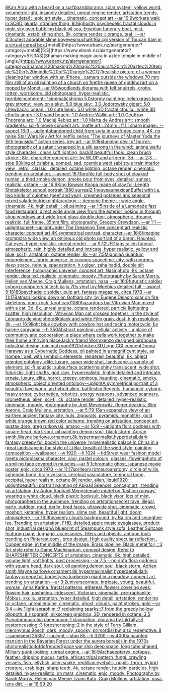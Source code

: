 [8K](https://www.ebank.nz/aiartgenerator?category=8K)[an Arab with a beard on a surfboard](https://www.ebank.nz/aiartgenerator?category=an%20Arab%20with%20a%20beard%20on%20a%20surfboard)[diorama, solar system, yellow world, volumetric light, insanely detailed, unreal engine render, artstation trends, hyper detail :: epic art style. , cinematic, concept art --ar 16:9](https://www.ebank.nz/aiartgenerator?category=diorama%2C%20solar%20system%2C%20yellow%20world%2C%20volumetric%20light%2C%20insanely%20detailed%2C%20unreal%20engine%20render%2C%20artstation%20trends%2C%20hyper%20detail%20%3A%3A%20epic%20art%20style.%20%2C%20cinematic%2C%20concept%20art%20--ar%2016%3A9)[workers walk in SCBD jakarta, stranger thing, ](https://www.ebank.nz/aiartgenerator?category=workers%20walk%20in%20SCBD%20jakarta%2C%20stranger%20thing%2C%20)[9:16](https://www.ebank.nz/aiartgenerator?category=9%3A16)[ghostly psychedelic fractal clouds in night sky over bubbling black oil sea, Egyptian funerary boat, mist, cinematic, establishing shot, 8k, octane render :: orange, teal :: --ar 4:3](https://www.ebank.nz/aiartgenerator?category=ghostly%20psychedelic%20fractal%20clouds%20in%20night%20sky%20over%20bubbling%20black%20oil%20sea%2C%20Egyptian%20funerary%20boat%2C%20mist%2C%20cinematic%2C%20establishing%20shot%2C%208k%2C%20octane%20render%20%3A%3A%20orange%2C%20teal%20%3A%3A%20--ar%204%3A3)[cutest adorable slime boy](https://www.ebank.nz/aiartgenerator?category=cutest%20adorable%20slime%20boy)[eyes](https://www.ebank.nz/aiartgenerator?category=eyes)[mucha](https://www.ebank.nz/aiartgenerator?category=mucha)[9:16](https://www.ebank.nz/aiartgenerator?category=9%3A16)[a cgi version of Toucan Sam in a virtual cereal box.](https://www.ebank.nz/aiartgenerator?category=a%20cgi%20version%20of%20Toucan%20Sam%20in%20a%20virtual%20cereal%20box.)[metall](https://www.ebank.nz/aiartgenerator?category=metall)[5:3](https://www.ebank.nz/aiartgenerator?category=5%3A3)[Shaman making magic aura in aztec temple in middle of jungle,](https://www.ebank.nz/aiartgenerator?category=Shaman%20making%20magic%20aura%20in%20aztec%20temple%20in%20middle%20of%20jungle%2C)[2:1](https://www.ebank.nz/aiartgenerator?category=2%3A1)[realistic picture of a woman cleaning her window with an iPhone , camera outside the window](https://www.ebank.nz/aiartgenerator?category=realistic%20picture%20of%20a%20woman%20cleaning%20her%20window%20with%20an%20iPhone%20%2C%20camera%20outside%20the%20window)[a 70 mm film still of an oil painting of a church on fire](https://www.ebank.nz/aiartgenerator?category=a%2070%20mm%20film%20still%20of%20an%20oil%20painting%20of%20a%20church%20on%20fire)[the queen of gold](https://www.ebank.nz/aiartgenerator?category=the%20queen%20of%20gold)[mozart on a moped by Monet --ar 9:5](https://www.ebank.nz/aiartgenerator?category=mozart%20on%20a%20moped%20by%20Monet%20--ar%209%3A5)[woodlands diorama with felt squirrels, grotty, rotten, worrisome, old photograph, hyper-realistic, horrible](https://www.ebank.nz/aiartgenerator?category=woodlands%20diorama%20with%20felt%20squirrels%2C%20grotty%2C%20rotten%2C%20worrisome%2C%20old%20photograph%2C%20hyper-realistic%2C%20horrible)[incoherent:-1](https://www.ebank.nz/aiartgenerator?category=incoherent%3A-1)[cinematic](https://www.ebank.nz/aiartgenerator?category=cinematic)[shrimp 5.0stormy painting:: irelan grass land:: grey stromy:: view on a sky:: 5.0 blue sky:: 3.0 Jodorowsky giger:: 5.0 chewbaca:: ocean:: 1.0 cute bear:: 5.0 white 3D fractal cthullu:: white 3D cthullu angry:: 3.0 sand beach:: 1.0 Andree Wallin art:: 1.0 Geoffroy Thoorens art:: 1.0 Maciej Rebisz art:: 1.0 Marta de Andres art:: smooth gradients:: sci-fi movie concept art:: matte art:: 24mm:: f11:: sharp image:: --aspect 16:9 --uplight](https://www.ebank.nz/aiartgenerator?category=shrimp%205.0stormy%20painting%3A%3A%20irelan%20grass%20land%3A%3A%20grey%20stromy%3A%3A%20view%20on%20a%20sky%3A%3A%205.0%20blue%20sky%3A%3A%203.0%20Jodorowsky%20giger%3A%3A%205.0%20chewbaca%3A%3A%20ocean%3A%3A%201.0%20cute%20bear%3A%3A%205.0%20white%203D%20fractal%20cthullu%3A%3A%20white%203D%20cthullu%20angry%3A%3A%203.0%20sand%20beach%3A%3A%201.0%20Andree%20Wallin%20art%3A%3A%201.0%20Geoffroy%20Thoorens%20art%3A%3A%201.0%20Maciej%20Rebisz%20art%3A%3A%201.0%20Marta%20de%20Andres%20art%3A%3A%20smooth%20gradients%3A%3A%20sci-fi%20movie%20concept%20art%3A%3A%20matte%20art%3A%3A%2024mm%3A%3A%20f11%3A%3A%20sharp%20image%3A%3A%20--aspect%2016%3A9%20--uplight)[abandoned child from syria in a refugee camp, 4K, no noise,](https://www.ebank.nz/aiartgenerator?category=abandoned%20child%20from%20syria%20in%20a%20refugee%20camp%2C%204K%2C%20no%20noise%2C)[Star Wars Key Art for netflix series "The journeys of Master Yoda the Sith Inquisidor" action series, key art --ar 9:16](https://www.ebank.nz/aiartgenerator?category=Star%20Wars%20Key%20Art%20for%20netflix%20series%20%22The%20journeys%20of%20Master%20Yoda%20the%20Sith%20Inquisidor%22%20action%20series%2C%20key%20art%20--ar%209%3A16)[stunning devil of horror:: photography of a satan:: wrapped in a silk sarong in the wind:: anime waifu style character:: clean soft lighting, backlit beautiful face:: clean brush stroke:: 8k:: character concept art:: by WLOP and artgerm, 3d, --ar 2:3 --stop 80](https://www.ebank.nz/aiartgenerator?category=stunning%20devil%20of%20horror%3A%3A%20photography%20of%20a%20satan%3A%3A%20wrapped%20in%20a%20silk%20sarong%20in%20the%20wind%3A%3A%20anime%20waifu%20style%20character%3A%3A%20clean%20soft%20lighting%2C%20backlit%20beautiful%20face%3A%3A%20clean%20brush%20stroke%3A%3A%208k%3A%3A%20character%20concept%20art%3A%3A%20by%20WLOP%20and%20artgerm%2C%203d%2C%20--ar%202%3A3%20--stop%2080)[king of calabria, pompei, sad, cosmic](https://www.ebank.nz/aiartgenerator?category=king%20of%20calabria%2C%20pompei%2C%20sad%2C%20cosmic)[a wabi sabi style train interior view , retro , classic , detailed, octane lighting, octane render, cinematic, trending on artstation, —aspect 16:11](https://www.ebank.nz/aiartgenerator?category=a%20wabi%20sabi%20style%20train%20interior%20view%20%2C%20retro%20%2C%20classic%20%2C%20detailed%2C%20octane%20lighting%2C%20octane%20render%2C%20cinematic%2C%20trending%20on%20artstation%2C%20%E2%80%94aspect%2016%3A11)[profile full-body shot of cloaked human, a third smoke demon, smoke pour from eyes, detailed, sunset, realistic, octane --ar 16:9](https://www.ebank.nz/aiartgenerator?category=profile%20full-body%20shot%20of%20cloaked%20human%2C%20a%20third%20smoke%20demon%2C%20smoke%20pour%20from%20eyes%2C%20detailed%2C%20sunset%2C%20realistic%2C%20octane%20--ar%2016%3A9)[King Bowser Koopa,made of clay,full Length Shot](https://www.ebank.nz/aiartgenerator?category=King%20Bowser%20Koopa%2Cmade%20of%20clay%2Cfull%20Length%20Shot)[skeletor school portrait 1980 surreal](https://www.ebank.nz/aiartgenerator?category=skeletor%20school%20portrait%201980%20surreal)[2:1](https://www.ebank.nz/aiartgenerator?category=2%3A1)[nouveau](https://www.ebank.nz/aiartgenerator?category=nouveau)[mexican](https://www.ebank.nz/aiartgenerator?category=mexican)[Buffet with i.a. two kinds of culottes (beef and veal), creamed potatoes and seasonal mixed salad](https://www.ebank.nz/aiartgenerator?category=Buffet%20with%20i.a.%20two%20kinds%20of%20culottes%20%28beef%20and%20veal%29%2C%20creamed%20potatoes%20and%20seasonal%20mixed%20salad)[electric](https://www.ebank.nz/aiartgenerator?category=electric)[knight](https://www.ebank.nz/aiartgenerator?category=knight)[arcology : : demonic theme : : wide angle, cinematic, 4k, high detail : : oil painting --ar 1:5](https://www.ebank.nz/aiartgenerator?category=arcology%20%3A%20%3A%20demonic%20theme%20%3A%20%3A%20wide%20angle%2C%20cinematic%2C%204k%2C%20high%20detail%20%3A%20%3A%20oil%20painting%20--ar%201%3A5)[inside of a Lemonade fast food restaurant, direct wide angle view from the exterior looking in through shop windows and wide front glass double door, atmospheric, dreamy, realistic, full frame, 35mm film, photography, Gregory Crewdson, —ar 1:1 --uplight](https://www.ebank.nz/aiartgenerator?category=inside%20of%20a%20Lemonade%20fast%20food%20restaurant%2C%20direct%20wide%20angle%20view%20from%20the%20exterior%20looking%20in%20through%20shop%20windows%20and%20wide%20front%20glass%20double%20door%2C%20atmospheric%2C%20dreamy%2C%20realistic%2C%20full%20frame%2C%2035mm%20film%2C%20photography%2C%20Gregory%20Crewdson%2C%20%E2%80%94ar%201%3A1%20--uplight)[sunset](https://www.ebank.nz/aiartgenerator?category=sunset)[--uplight](https://www.ebank.nz/aiartgenerator?category=--uplight)[Under The Dreaming Tree concept art realistic character concept art 4K symmetrical portrait, character --ar 16:8](https://www.ebank.nz/aiartgenerator?category=Under%20The%20Dreaming%20Tree%20concept%20art%20realistic%20character%20concept%20art%204K%20symmetrical%20portrait%2C%20character%20--ar%2016%3A8)[/imagine prompxtra wide view. an ominous old photo portrait of a baron. Haunted. Cat eyes. hyper-realistic. unreal render. --ar 9:12](https://www.ebank.nz/aiartgenerator?category=/imagine%20prompxtra%20wide%20view.%20an%20ominous%20old%20photo%20portrait%20of%20a%20baron.%20Haunted.%20Cat%20eyes.%20hyper-realistic.%20unreal%20render.%20--ar%209%3A12)[UFO](https://www.ebank.nz/aiartgenerator?category=UFO)[tags::](https://www.ebank.nz/aiartgenerator?category=tags%3A%3A)[alien funeral, atmospheric, rain, highly detailed and intricate, hyper realistic, yellow and blue, sci fi, artstation, octane render, 8k --ar 7:5](https://www.ebank.nz/aiartgenerator?category=alien%20funeral%2C%20atmospheric%2C%20rain%2C%20highly%20detailed%20and%20intricate%2C%20hyper%20realistic%2C%20yellow%20and%20blue%2C%20sci%20fi%2C%20artstation%2C%20octane%20render%2C%208k%20--ar%207%3A5)[Mignola](https://www.ebank.nz/aiartgenerator?category=Mignola)[A quantum entanglement, fabric universe, in cosmos spacetime, city, with neurons, deep space, nebula, spacestation, h.r.giger, zaha hadid, double slit interference, holographic universe, concept art, Nasa photo, 8k, octane render, detailed, realistic, cinematic, moody, Photography by Sarah Morris, Hellen van Meene, Craig Mullens, artstation, nasa, --ar 16:9](https://www.ebank.nz/aiartgenerator?category=A%20quantum%20entanglement%2C%20fabric%20universe%2C%20in%20cosmos%20spacetime%2C%20city%2C%20with%20neurons%2C%20deep%20space%2C%20nebula%2C%20spacestation%2C%20h.r.giger%2C%20zaha%20hadid%2C%20double%20slit%20interference%2C%20holographic%20universe%2C%20concept%20art%2C%20Nasa%20photo%2C%208k%2C%20octane%20render%2C%20detailed%2C%20realistic%2C%20cinematic%2C%20moody%2C%20Photography%20by%20Sarah%20Morris%2C%20Hellen%20van%20Meene%2C%20Craig%20Mullens%2C%20artstation%2C%20nasa%2C%20--ar%2016%3A9)[futuristic soldier cyborg computers hi tech kaiju 70s vinyl toy Moebius detailed full --aspect 9:18](https://www.ebank.nz/aiartgenerator?category=futuristic%20soldier%20cyborg%20computers%20hi%20tech%20kaiju%2070s%20vinyl%20toy%20Moebius%20detailed%20full%20--aspect%209%3A18)[180](https://www.ebank.nz/aiartgenerator?category=180)[psychadelic soldier, pulp art, fantasy magazine, circa 1978 --ar 11:17](https://www.ebank.nz/aiartgenerator?category=psychadelic%20soldier%2C%20pulp%20art%2C%20fantasy%20magazine%2C%20circa%201978%20--ar%2011%3A17)[Batman looking down on Gotham city, by Eugene Delacroix](https://www.ebank.nz/aiartgenerator?category=Batman%20looking%20down%20on%20Gotham%20city%2C%20by%20Eugene%20Delacroix)[car on fire, skeletons, punk rock, tarot card](https://www.ebank.nz/aiartgenerator?category=car%20on%20fire%2C%20skeletons%2C%20punk%20rock%2C%20tarot%20card)[1080](https://www.ebank.nz/aiartgenerator?category=1080)[hazardous bait](https://www.ebank.nz/aiartgenerator?category=hazardous%20bait)[Vitruvian Man mixed with a cat, 3d, 8k, unreal engine, octane rendered, particle lightening scatter, high resolution, Vitruvian Man cat crossed together, in the style of Leonardo de vinci](https://www.ebank.nz/aiartgenerator?category=Vitruvian%20Man%20mixed%20with%20a%20cat%2C%203d%2C%208k%2C%20unreal%20engine%2C%20octane%20rendered%2C%20particle%20lightening%20scatter%2C%20high%20resolution%2C%20Vitruvian%20Man%20cat%20crossed%20together%2C%20in%20the%20style%20of%20Leonardo%20de%20vinci)[photo](https://www.ebank.nz/aiartgenerator?category=photo)[8k](https://www.ebank.nz/aiartgenerator?category=8k)[black and white Film grain, dust, high resolution, 4k, --ar 16:9](https://www.ebank.nz/aiartgenerator?category=black%20and%20white%20Film%20grain%2C%20dust%2C%20high%20resolution%2C%204k%2C%20--ar%2016%3A9)[light blue cowboy with cowboy hat and racing motorcycle, by hajime sorayama —h 350](https://www.ebank.nz/aiartgenerator?category=light%20blue%20cowboy%20with%20cowboy%20hat%20and%20racing%20motorcycle%2C%20by%20hajime%20sorayama%20%E2%80%94h%20350)[Abstract painting: cellular activity - a place of community and cooperation, a place where cells work together to make their home a thriving place](https://www.ebank.nz/aiartgenerator?category=Abstract%20painting%3A%20cellular%20activity%20-%20a%20place%20of%20community%20and%20cooperation%2C%20a%20place%20where%20cells%20work%20together%20to%20make%20their%20home%20a%20thriving%20place)[Jack's friend Worm](https://www.ebank.nz/aiartgenerator?category=Jack%27s%20friend%20Worm)[kenzo designed birdhouse, industrial design, minimal room](https://www.ebank.nz/aiartgenerator?category=kenzo%20designed%20birdhouse%2C%20industrial%20design%2C%20minimal%20room)[1920](https://www.ebank.nz/aiartgenerator?category=1920)[chicken,3D,Logo,CGI,](https://www.ebank.nz/aiartgenerator?category=chicken%2C3D%2CLogo%2CCGI%2C)[concept](https://www.ebank.nz/aiartgenerator?category=concept)[Donna Haraway as a Cybernetic Goddess, oil painted in a magnificent style, as trompe l'oeil, with symbolic elements; rendered, beautiful, 8k, object oriented ontology, elite, luxury, super wide shot, landscape, a variety of element;  sci-fi aquatic; subsurface scattering shiny translucent, wide shot, futuristic, light shafts, god rays, hyperrealistic, highly detailed and intricate, ornate, luxury, elite, horror, creepy, ominous, haunting, cinematic, smoky, atmospheric, object oriented ontology](https://www.ebank.nz/aiartgenerator?category=Donna%20Haraway%20as%20a%20Cybernetic%20Goddess%2C%20oil%20painted%20in%20a%20magnificent%20style%2C%20as%20trompe%20l%27oeil%2C%20with%20symbolic%20elements%3B%20rendered%2C%20beautiful%2C%208k%2C%20object%20oriented%20ontology%2C%20elite%2C%20luxury%2C%20super%20wide%20shot%2C%20landscape%2C%20a%20variety%20of%20element%3B%20%20sci-fi%20aquatic%3B%20subsurface%20scattering%20shiny%20translucent%2C%20wide%20shot%2C%20futuristic%2C%20light%20shafts%2C%20god%20rays%2C%20hyperrealistic%2C%20highly%20detailed%20and%20intricate%2C%20ornate%2C%20luxury%2C%20elite%2C%20horror%2C%20creepy%2C%20ominous%2C%20haunting%2C%20cinematic%2C%20smoky%2C%20atmospheric%2C%20object%20oriented%20ontology)[--uplight](https://www.ebank.nz/aiartgenerator?category=--uplight)[A symmetrical portrait of a beautiful faye wong, an hybrid alien, battleship Regents, humanoid, cyborg, heavy armor, cybernetics, robotics, energy weapons, advanced scanners, prometheus, alien, sci-fi, 4k, octane render, detailed, hyper-realistic, cinematic, moody, photography by Joel Meyerowitz, Roger deakins, Slim Aarons, Craig Mullens, artstation, --ar 5:7](https://www.ebank.nz/aiartgenerator?category=A%20symmetrical%20portrait%20of%20a%20beautiful%20faye%20wong%2C%20an%20hybrid%20alien%2C%20battleship%20Regents%2C%20humanoid%2C%20cyborg%2C%20heavy%20armor%2C%20cybernetics%2C%20robotics%2C%20energy%20weapons%2C%20advanced%20scanners%2C%20prometheus%2C%20alien%2C%20sci-fi%2C%204k%2C%20octane%20render%2C%20detailed%2C%20hyper-realistic%2C%20cinematic%2C%20moody%2C%20photography%20by%20Joel%20Meyerowitz%2C%20Roger%20deakins%2C%20Slim%20Aarons%2C%20Craig%20Mullens%2C%20artstation%2C%20--ar%205%3A7)[9:16](https://www.ebank.nz/aiartgenerator?category=9%3A16)[an expansive view of an earthen ancient fantasy city, huts,  ziggurats, pyramids, monoliths,  gold white orange brown red color scheme, trending on artstation, concept art, gustav dore, greg rutkowski, amano --ar 16:9 --uplight](https://www.ebank.nz/aiartgenerator?category=an%20expansive%20view%20of%20an%20earthen%20ancient%20fantasy%20city%2C%20huts%2C%20%20ziggurats%2C%20pyramids%2C%20monoliths%2C%20%20gold%20white%20orange%20brown%20red%20color%20scheme%2C%20trending%20on%20artstation%2C%20concept%20art%2C%20gustav%20dore%2C%20greg%20rutkowski%2C%20amano%20--ar%2016%3A9%20--uplight)[a  flora godness with square head, dark soul, oil painting,demon soul, black storm, Adrian smith,Wayne barlowe,ornament,8k,hypermaximalist,hyperdetail,dark fantasy,creepy,full body](https://www.ebank.nz/aiartgenerator?category=a%20%20flora%20godness%20with%20square%20head%2C%20dark%20soul%2C%20oil%20painting%2Cdemon%20soul%2C%20black%20storm%2C%20Adrian%20smith%2CWayne%20barlowe%2Cornament%2C8k%2Chypermaximalist%2Chyperdetail%2Cdark%20fantasy%2Ccreepy%2Cfull%20body)[In the universe, hyperrealistic palace in China in a great landscape in the style of Li Bai, breath of the wind style, painting composition --wallpaper --w 1920 --h 1024 --hd](https://www.ebank.nz/aiartgenerator?category=In%20the%20universe%2C%20hyperrealistic%20palace%20in%20China%20in%20a%20great%20landscape%20in%20the%20style%20of%20Li%20Bai%2C%20breath%20of%20the%20wind%20style%2C%20painting%20composition%20--wallpaper%20--w%201920%20--h%201024%20--hd)[Street wear fashion model meets pictoplasma character, cool, pastel colours, glasses, flowing](https://www.ebank.nz/aiartgenerator?category=Street%20wear%20fashion%20model%20meets%20pictoplasma%20character%2C%20cool%2C%20pastel%20colours%2C%20glasses%2C%20flowing)[photo of a smiling face covered in muscles —ar 5:1](https://www.ebank.nz/aiartgenerator?category=photo%20of%20a%20smiling%20face%20covered%20in%20muscles%20%E2%80%94ar%205%3A1)[chromatic ghost, japanese movie poster, epic, circa 1970 --ar 11:17](https://www.ebank.nz/aiartgenerator?category=chromatic%20ghost%2C%20japanese%20movie%20poster%2C%20epic%2C%20circa%201970%20--ar%2011%3A17)[sprite](https://www.ebank.nz/aiartgenerator?category=sprite)[oni,rot](https://www.ebank.nz/aiartgenerator?category=oni%2Crot)[neuroanatomy, circle of willis, sphenoid bone, brain vessels, cerebral vasculature, temporal bone, occipital, hyper realism, octane 8K render, alien, liquid](https://www.ebank.nz/aiartgenerator?category=neuroanatomy%2C%20circle%20of%20willis%2C%20sphenoid%20bone%2C%20brain%20vessels%2C%20cerebral%20vasculature%2C%20temporal%20bone%2C%20occipital%2C%20hyper%20realism%2C%20octane%208K%20render%2C%20alien%2C%20liquid)[1920](https://www.ebank.nz/aiartgenerator?category=1920)[--uplight](https://www.ebank.nz/aiartgenerator?category=--uplight)[beautiful portrait painting of Abigail Spencer, concept art , trending on artstation, by Anton Raphael Mengs](https://www.ebank.nz/aiartgenerator?category=beautiful%20portrait%20painting%20of%20Abigail%20Spencer%2C%20concept%20art%20%2C%20trending%20on%20artstation%2C%20by%20Anton%20Raphael%20Mengs)[female model on ‘fashion runway’, wearing a white cloud, black plastic bodysuit, black visor, lots of mist, photographers in the audience, trending on artstation](https://www.ebank.nz/aiartgenerator?category=female%20model%20on%20%E2%80%98fashion%20runway%E2%80%99%2C%20wearing%20a%20white%20cloud%2C%20black%20plastic%20bodysuit%2C%20black%20visor%2C%20lots%20of%20mist%2C%20photographers%20in%20the%20audience%2C%20trending%20on%20artstation)[secret rave, illegal, party, outdoor, mud, berlin, tired faces, ultrawide shot, cinematic, crowd, moshpit, ketamine, hyper realism, slime rain, beautiful light, doom atmosphere --ar 16:9](https://www.ebank.nz/aiartgenerator?category=secret%20rave%2C%20illegal%2C%20party%2C%20outdoor%2C%20mud%2C%20berlin%2C%20tired%20faces%2C%20ultrawide%20shot%2C%20cinematic%2C%20crowd%2C%20moshpit%2C%20ketamine%2C%20hyper%20realism%2C%20slime%20rain%2C%20beautiful%20light%2C%20doom%20atmosphere%20--ar%2016%3A9)[heavenly clouds background, by Ba rim and seunghee lee, Trending on artstation, FHD, detailed,](https://www.ebank.nz/aiartgenerator?category=heavenly%20clouds%20background%2C%20by%20Ba%20rim%20and%20seunghee%20lee%2C%20Trending%20on%20artstation%2C%20FHD%2C%20detailed%2C)[apple music eyeglasses, product shot, industrial design](https://www.ebank.nz/aiartgenerator?category=apple%20music%20eyeglasses%2C%20product%20shot%2C%20industrial%20design)[A blueprint of Steampunk style sofa,  Leather Suitcase featuring bags, luggage, accessories, fillers and objects,  antique tools trending on Pinterest.com  , prop design, High quality specular reflection , Copper  edge, in the middle of the image, Brass pipeline,  Black metal foil,  ::3  Art style refer to Game Machinarium.  concept design, Refer to SHAPESHIFTER CONCEPTS  of artstation, cinematic,  8k, high detailed,  volume light,  soft lights,  post processing    --ar 7:5   --no dof](https://www.ebank.nz/aiartgenerator?category=A%20blueprint%20of%20Steampunk%20style%20sofa%2C%20%20Leather%20Suitcase%20featuring%20bags%2C%20luggage%2C%20accessories%2C%20fillers%20and%20objects%2C%20%20antique%20tools%20trending%20on%20Pinterest.com%20%20%2C%20prop%20design%2C%20High%20quality%20specular%20reflection%20%2C%20Copper%20%20edge%2C%20in%20the%20middle%20of%20the%20image%2C%20Brass%20pipeline%2C%20%20Black%20metal%20foil%2C%20%20%3A%3A3%20%20Art%20style%20refer%20to%20Game%20Machinarium.%20%20concept%20design%2C%20Refer%20to%20SHAPESHIFTER%20CONCEPTS%20%20of%20artstation%2C%20cinematic%2C%20%208k%2C%20high%20detailed%2C%20%20volume%20light%2C%20%20soft%20lights%2C%20%20post%20processing%20%20%20%20--ar%207%3A5%20%20%20--no%20dof)[a  flora godness with square head, dark soul, oil painting,demon soul, black storm, Adrian smith,Wayne barlowe,ornament,8k,hypermaximalist,hyperdetail,dark fantasy,creepy,full body](https://www.ebank.nz/aiartgenerator?category=a%20%20flora%20godness%20with%20square%20head%2C%20dark%20soul%2C%20oil%20painting%2Cdemon%20soul%2C%20black%20storm%2C%20Adrian%20smith%2CWayne%20barlowe%2Cornament%2C8k%2Chypermaximalist%2Chyperdetail%2Cdark%20fantasy%2Ccreepy%2Cfull%20body)[style](https://www.ebank.nz/aiartgenerator?category=style)[a lumbering giant in a meadow, concept art, trending on artstation --ar 3:2](https://www.ebank.nz/aiartgenerator?category=a%20lumbering%20giant%20in%20a%20meadow%2C%20concept%20art%2C%20trending%20on%20artstation%20--ar%203%3A2)[universe](https://www.ebank.nz/aiartgenerator?category=universe)[ornate, intricate, young, beautiful, woman, Anna Karina, fractal patterns, ethereal, flowers covering eyes, flowing hair, pashmina, iridescent, Victorian, cinematic, pre-raphaelite, Möbius, skulls, artstation, hyper detailed, high detail, artstation, rendering by octane, unreal engine, cinematic, ghost, clouds, paint strokes, gold —ar 3:4 —iw 1](https://www.ebank.nz/aiartgenerator?category=ornate%2C%20intricate%2C%20young%2C%20beautiful%2C%20woman%2C%20Anna%20Karina%2C%20fractal%20patterns%2C%20ethereal%2C%20flowers%20covering%20eyes%2C%20flowing%20hair%2C%20pashmina%2C%20iridescent%2C%20Victorian%2C%20cinematic%2C%20pre-raphaelite%2C%20M%C3%B6bius%2C%20skulls%2C%20artstation%2C%20hyper%20detailed%2C%20high%20detail%2C%20artstation%2C%20rendering%20by%20octane%2C%20unreal%20engine%2C%20cinematic%2C%20ghost%2C%20clouds%2C%20paint%20strokes%2C%20gold%20%E2%80%94ar%203%3A4%20%E2%80%94iw%201)[light-seraphim::7 reclaiming sparks::7 from the greedy hollow qlippoth::8 risograph, silkscreen graphics, 2D, rendered in octane::3.5 Pseudomonarchia daemonum::1 claymation, diorama by InkTally::3 postprocessing::3 foreshortening::2 in the style of Terry Gilliam, Hieronymus Bosch, dark, moody, spooky, primordial but also redemptive::8 --sameseed 25397 --uplight --stop 85 --h 3200 --w 4000](https://www.ebank.nz/aiartgenerator?category=light-seraphim%3A%3A7%20reclaiming%20sparks%3A%3A7%20from%20the%20greedy%20hollow%20qlippoth%3A%3A8%20risograph%2C%20silkscreen%20graphics%2C%202D%2C%20rendered%20in%20octane%3A%3A3.5%20Pseudomonarchia%20daemonum%3A%3A1%20claymation%2C%20diorama%20by%20InkTally%3A%3A3%20postprocessing%3A%3A3%20foreshortening%3A%3A2%20in%20the%20style%20of%20Terry%20Gilliam%2C%20Hieronymus%20Bosch%2C%20dark%2C%20moody%2C%20spooky%2C%20primordial%20but%20also%20redemptive%3A%3A8%20--sameseed%2025397%20--uplight%20--stop%2085%20--h%203200%20--w%204000)[a haunted mansion in the Bavarian Forest under the aurora borealjs in the 1970s photorealistic](https://www.ebank.nz/aiartgenerator?category=a%20haunted%20mansion%20in%20the%20Bavarian%20Forest%20under%20the%20aurora%20borealjs%20in%20the%201970s%20photorealistic)[dof](https://www.ebank.nz/aiartgenerator?category=dof)[dof](https://www.ebank.nz/aiartgenerator?category=dof)[render](https://www.ebank.nz/aiartgenerator?category=render)[Space war ship deep space, long tube shaped, Military punk looking, unreal engine, --ar 16:9](https://www.ebank.nz/aiartgenerator?category=Space%20war%20ship%20deep%20space%2C%20long%20tube%20shaped%2C%20Military%20punk%20looking%2C%20unreal%20engine%2C%20--ar%2016%3A9)[Archaeopteryx, octopus, feather, dripping mucus, turtle, african tribal pattern, fungi, crawling vessels, fish, jellyfish, alien snake, reptillian eyeballs, pupils, thorn, hybrid creature, crab legs, sharp teeth, 4k, octane render, houdini particles, high detailed, hyper-realistic, on mars, cinematic, epic, moody, Photography by Sarah Morris, Hellen van Meene, Izumi Kato, Craig Mullens, artstation, nasa, lens dirt, --ar 16:9](https://www.ebank.nz/aiartgenerator?category=Archaeopteryx%2C%20octopus%2C%20feather%2C%20dripping%20mucus%2C%20turtle%2C%20african%20tribal%20pattern%2C%20fungi%2C%20crawling%20vessels%2C%20fish%2C%20jellyfish%2C%20alien%20snake%2C%20reptillian%20eyeballs%2C%20pupils%2C%20thorn%2C%20hybrid%20creature%2C%20crab%20legs%2C%20sharp%20teeth%2C%204k%2C%20octane%20render%2C%20houdini%20particles%2C%20high%20detailed%2C%20hyper-realistic%2C%20on%20mars%2C%20cinematic%2C%20epic%2C%20moody%2C%20Photography%20by%20Sarah%20Morris%2C%20Hellen%20van%20Meene%2C%20Izumi%20Kato%2C%20Craig%20Mullens%2C%20artstation%2C%20nasa%2C%20lens%20dirt%2C%20--ar%2016%3A9)[9:20](https://www.ebank.nz/aiartgenerator?category=9%3A20)
